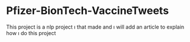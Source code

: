 # Pfizer-BionTech-VaccineTweets
 
This project is a nlp project ı that made and ı will add an article to explain how ı do this project

